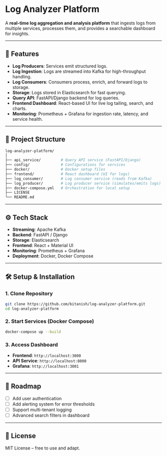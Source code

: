 # Log Analyzer Platform

A **real-time log aggregation and analysis platform** that ingests logs from multiple services, processes them, and provides a searchable dashboard for insights.

---

## 🚀 Features

* **Log Producers**: Services emit structured logs.
* **Log Ingestion**: Logs are streamed into Kafka for high-throughput handling.
* **Log Consumers**: Consumers process, enrich, and forward logs to storage.
* **Storage**: Logs stored in Elasticsearch for fast querying.
* **Query API**: FastAPI/Django backend for log queries.
* **Frontend Dashboard**: React-based UI for live log tailing, search, and charts.
* **Monitoring**: Prometheus + Grafana for ingestion rate, latency, and service health.

---

## 📂 Project Structure

```bash
log-analyzer-platform/
│
├── api_service/         # Query API service (FastAPI/Django)
├── config/              # Configurations for services
├── docker/              # Docker setup files
├── frontend/            # React dashboard (UI for logs)
├── log_consumer/        # Log consumer service (reads from Kafka)
├── log_producer/        # Log producer service (simulates/emits logs)
├── docker-compose.yml   # Orchestration for local setup
├── LICENSE
└── README.md
```

---

## ⚙️ Tech Stack

* **Streaming**: Apache Kafka
* **Backend**: FastAPI / Django
* **Storage**: Elasticsearch
* **Frontend**: React + Material UI
* **Monitoring**: Prometheus + Grafana
* **Deployment**: Docker, Docker Compose

---

## 🛠️ Setup & Installation

### 1. Clone Repository

```bash
git clone https://github.com/bitanish/log-analyzer-platform.git
cd log-analyzer-platform
```

### 2. Start Services (Docker Compose)

```bash
docker-compose up --build
```

### 3. Access Dashboard

* **Frontend**: `http://localhost:3000`
* **API Service**: `http://localhost:8000`
* **Grafana**: `http://localhost:3001`

---

## 📌 Roadmap

* [ ] Add user authentication
* [ ] Add alerting system for error thresholds
* [ ] Support multi-tenant logging
* [ ] Advanced search filters in dashboard

---

## 📜 License

MIT License – free to use and adapt.

